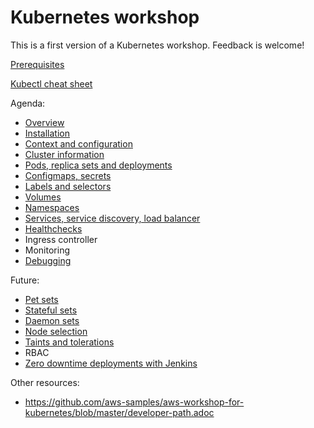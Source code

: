 # Kubernetes workshop

This is a first version of a Kubernetes workshop. Feedback is welcome!

[Prerequisites](./prerequisites.md)

[Kubectl cheat sheet](https://kubernetes.io/docs/reference/kubectl/cheatsheet/)

Agenda:
* [Overview](./overview.md)
* [Installation](./installation.md)
* [Context and configuration](./cluster/context.md)
* [Cluster information](./cluster/information.md)
* [Pods, replica sets and deployments](./deployments/pods.md)
* [Configmaps, secrets](./configs/configmap.md)
* [Labels and selectors](./labels/labels.md)
* [Volumes](./volumes/volumes.md)
* [Namespaces](./namespaces/namespaces.md)
* [Services, service discovery, load balancer](./services/services.md)
* [Healthchecks](./healthchecks/probes.md)
* Ingress controller
* Monitoring
* [Debugging](./debugging/debugging.md)

Future:
* [Pet sets](https://kubernetes-v1-4.github.io/docs/user-guide/petset/)
* [Stateful sets](https://kubernetes.io/docs/concepts/workloads/controllers/statefulset/)
* [Daemon sets](https://kubernetes-v1-4.github.io/docs/admin/daemons/)
* [Node selection](https://kubernetes.io/docs/concepts/configuration/assign-pod-node/)
* [Taints and tolerations](https://kubernetes.io/docs/concepts/configuration/taint-and-toleration/)
* RBAC
* [Zero downtime deployments with Jenkins](https://kubernetes.io/blog/2018/04/30/zero-downtime-deployment-kubernetes-jenkins/)

Other resources:
* https://github.com/aws-samples/aws-workshop-for-kubernetes/blob/master/developer-path.adoc
